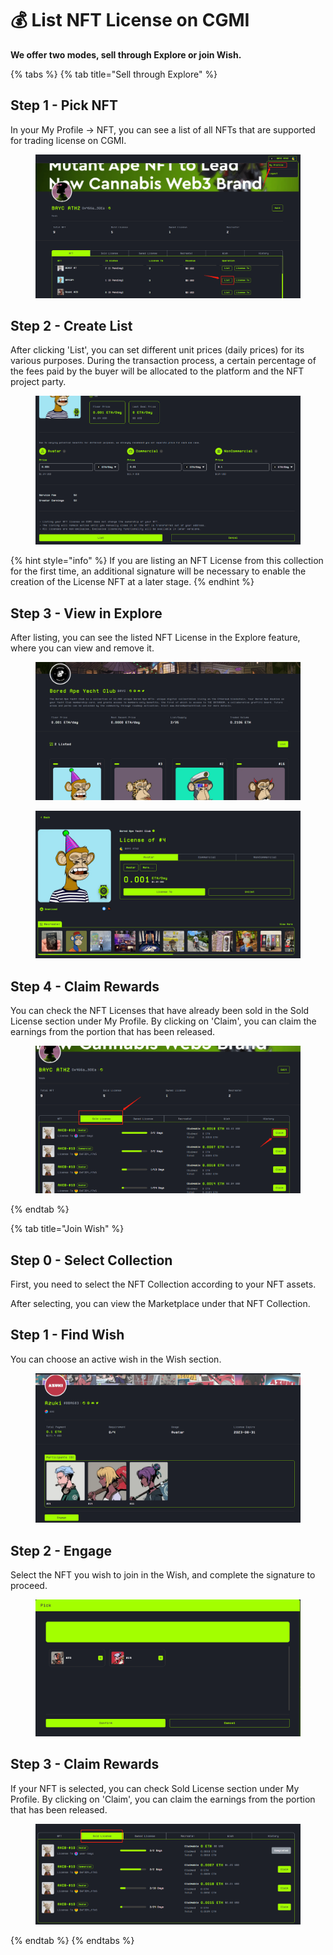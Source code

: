 # 💰 List NFT License on CGMI

**We offer two modes, sell through Explore or join Wish.**

{% tabs %}
{% tab title="Sell through Explore" %}
## Step 1 - Pick NFT

In your My Profile -> NFT, you can see a list of all NFTs that are supported for trading license on CGMI.

<figure><img src="../.gitbook/assets/image.png" alt=""><figcaption></figcaption></figure>

## Step 2 - Create List

After clicking 'List', you can set different unit prices (daily prices) for its various purposes. During the transaction process, a certain percentage of the fees paid by the buyer will be allocated to the platform and the NFT project party.

<figure><img src="../.gitbook/assets/image (35).png" alt=""><figcaption></figcaption></figure>

{% hint style="info" %}
If you are listing an NFT License from this collection for the first time, an additional signature will be necessary to enable the creation of the License NFT at a later stage.
{% endhint %}

## Step 3 - View in Explore

After listing, you can see the listed NFT License in the Explore feature, where you can view and remove it.

<figure><img src="../.gitbook/assets/image (25).png" alt=""><figcaption></figcaption></figure>

<figure><img src="../.gitbook/assets/image (36).png" alt=""><figcaption></figcaption></figure>

## Step 4 - Claim Rewards

You can check the NFT Licenses that have already been sold in the Sold License section under My Profile. By clicking on 'Claim', you can claim the earnings from the portion that has been released.

<figure><img src="../.gitbook/assets/image (2).png" alt=""><figcaption></figcaption></figure>
{% endtab %}

{% tab title="Join Wish" %}
## Step 0 - Select Collection

First, you need to select the NFT Collection according to your NFT assets.&#x20;

After selecting, you can view the Marketplace under that NFT Collection.

## Step 1 - Find Wish

You can choose an active wish in the Wish section.

<figure><img src="../.gitbook/assets/image (33).png" alt=""><figcaption></figcaption></figure>

## Step 2 - Engage

Select the NFT you wish to join in the Wish, and complete the signature to proceed.

<figure><img src="../.gitbook/assets/image (16).png" alt=""><figcaption></figcaption></figure>

## Step 3 - Claim Rewards

If your NFT is selected, you can check Sold License section under My Profile. By clicking on 'Claim', you can claim the earnings from the portion that has been released.

<figure><img src="../.gitbook/assets/image (17).png" alt=""><figcaption></figcaption></figure>
{% endtab %}
{% endtabs %}

##

##

